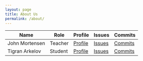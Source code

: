 ```yaml
---
layout: page
title: About Us
permalink: /about/
---
```


<script>   
    // fetch the record from the database for a chosen userid
    document.onload = function() {
      //url for Read API
      const url='https://csp.nighthawkcodingsociety.com/crud_api/read/'
      console.log(url);
      const requestOptions = {
          method: 'GET',
      };
      //Async fetch API call to the database
      fetch(url, requestOptions).then(response => {
          // prepare HTML search result container for new output
          const resultContainer = document.getElementById("users");
          // clean up from previous search
          while (resultContainer.firstChild) {
              resultContainer.removeChild(resultContainer.firstChild);
          }
          // trap error response from Web API
          if (response.status !== 200) {
              const errorMsg = 'Database response error: ' + response.status;
              console.log(errorMsg);
              const tr = document.createElement("tr");
              const td = document.createElement("td");
              td.innerHTML = errorMsg;
              tr.appendChild(td);
              resultContainer.appendChild(tr);
              return;
          }
          // response contains valid result
          response.json().then(data => {
              console.log(data);
              //create a table row for the new user
              for (let row in data) {
                const tr = document.createElement("tr");

                for (let key in row) {
                    if (key !== 'query') {
                        //create a cell for each key
                        const td = document.createElement("td");
                        td.innerHTML = data[key];
                        //add each cell to the table row
                        tr.appendChild(td);
                    }
                }
                // append the row to the table
                resultContainer.appendChild(tr);
              }
              
          })
      })
    }
</script>

<table>
  <thead>
  <tr>
    <th>Name</th>
    <th>Role</th>
    <th>Profile</th>
    <th>Issues</th>
    <th>Commits</th>
  </tr>
  </thead>
  <tbody id="users">
  <tr>
    <td>John Mortensen</td>
    <td>Teacher</td>
    <td><a href="https://github.com/jm1021" target="_blank">Profile</a></td>
    <td><a href="https://github.com/nighthawkcoders/APCSA/issues/assigned/jm1021" target="_blank">Issues</a></td>
    <td><a href="https://github.com/nighthawkcoders/APCSA/commits?author=jm1021" target="_blank">Commits</a></td>
  </tr>
  <tr>
    <td>Tigran Arkelov</td>
    <td>Student</td>
    <td><a href="https://github.com/Tigran7" target="_blank">Profile</a></td>
    <td><a href="https://github.com/nighthawkcoders/APCSA/issues/assigned/Tigran7" target="_blank">Issues</a></td>
    <td><a href="https://github.com/nighthawkcoders/APCSA/commits?author=Tigran7" target="_blank">Commits</a></td>
  </tr>
  </tbody>
</table>


